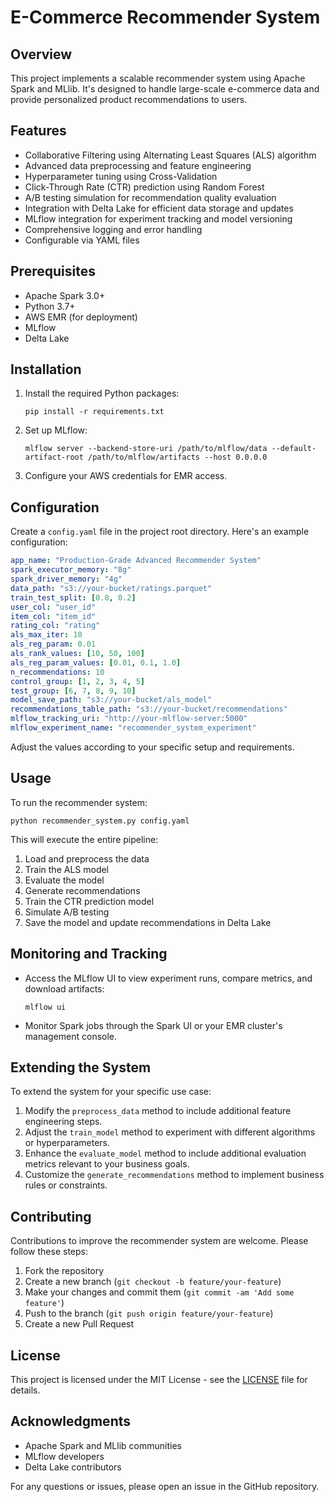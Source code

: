 # E-Commerce Recommender System

## Overview

This project implements a scalable recommender system using Apache Spark and MLlib. It's designed to handle large-scale e-commerce data and provide personalized product recommendations to users.

## Features

- Collaborative Filtering using Alternating Least Squares (ALS) algorithm
- Advanced data preprocessing and feature engineering
- Hyperparameter tuning using Cross-Validation
- Click-Through Rate (CTR) prediction using Random Forest
- A/B testing simulation for recommendation quality evaluation
- Integration with Delta Lake for efficient data storage and updates
- MLflow integration for experiment tracking and model versioning
- Comprehensive logging and error handling
- Configurable via YAML files

## Prerequisites

- Apache Spark 3.0+
- Python 3.7+
- AWS EMR (for deployment)
- MLflow
- Delta Lake

## Installation

1. Install the required Python packages:
   ```
   pip install -r requirements.txt
   ```

2. Set up MLflow:
   ```
   mlflow server --backend-store-uri /path/to/mlflow/data --default-artifact-root /path/to/mlflow/artifacts --host 0.0.0.0
   ```

3. Configure your AWS credentials for EMR access.

## Configuration

Create a `config.yaml` file in the project root directory. Here's an example configuration:

```yaml
app_name: "Production-Grade Advanced Recommender System"
spark_executor_memory: "8g"
spark_driver_memory: "4g"
data_path: "s3://your-bucket/ratings.parquet"
train_test_split: [0.8, 0.2]
user_col: "user_id"
item_col: "item_id"
rating_col: "rating"
als_max_iter: 10
als_reg_param: 0.01
als_rank_values: [10, 50, 100]
als_reg_param_values: [0.01, 0.1, 1.0]
n_recommendations: 10
control_group: [1, 2, 3, 4, 5]
test_group: [6, 7, 8, 9, 10]
model_save_path: "s3://your-bucket/als_model"
recommendations_table_path: "s3://your-bucket/recommendations"
mlflow_tracking_uri: "http://your-mlflow-server:5000"
mlflow_experiment_name: "recommender_system_experiment"
```

Adjust the values according to your specific setup and requirements.

## Usage

To run the recommender system:

```
python recommender_system.py config.yaml
```

This will execute the entire pipeline:
1. Load and preprocess the data
2. Train the ALS model
3. Evaluate the model
4. Generate recommendations
5. Train the CTR prediction model
6. Simulate A/B testing
7. Save the model and update recommendations in Delta Lake

## Monitoring and Tracking

- Access the MLflow UI to view experiment runs, compare metrics, and download artifacts:
  ```
  mlflow ui
  ```

- Monitor Spark jobs through the Spark UI or your EMR cluster's management console.

## Extending the System

To extend the system for your specific use case:

1. Modify the `preprocess_data` method to include additional feature engineering steps.
2. Adjust the `train_model` method to experiment with different algorithms or hyperparameters.
3. Enhance the `evaluate_model` method to include additional evaluation metrics relevant to your business goals.
4. Customize the `generate_recommendations` method to implement business rules or constraints.

## Contributing

Contributions to improve the recommender system are welcome. Please follow these steps:

1. Fork the repository
2. Create a new branch (`git checkout -b feature/your-feature`)
3. Make your changes and commit them (`git commit -am 'Add some feature'`)
4. Push to the branch (`git push origin feature/your-feature`)
5. Create a new Pull Request

## License

This project is licensed under the MIT License - see the [LICENSE](LICENSE) file for details.

## Acknowledgments

- Apache Spark and MLlib communities
- MLflow developers
- Delta Lake contributors

For any questions or issues, please open an issue in the GitHub repository.
